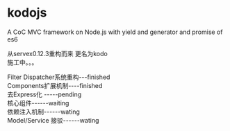 # kodojs
A CoC MVC framework on Node.js with yield and generator and promise of es6

从servex0.12.3重构而来 更名为kodo  
施工中。。。  

Filter Dispatcher系统重构---finished  
Components扩展机制----finished  
去Express化 -----pending  
核心组件------waiting  
依赖注入机制------wating  
Model/Service 接驳------wating  




